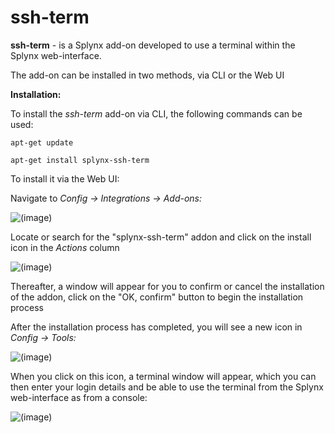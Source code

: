 **ssh-term**
========
**ssh-term** - is a Splynx add-on developed to use a terminal within the Splynx web-interface.

The add-on can be installed in two methods, via CLI or the Web UI

**Installation:**

To install the *ssh-term* add-on via CLI, the following commands can be used:

`apt-get update`

`apt-get install splynx-ssh-term`

To install it via the Web UI:

Navigate to *Config → Integrations → Add-ons:*

![(image)](0.png)

Locate or search for the "splynx-ssh-term" addon and click on the install icon in the *Actions* column

![(image)](1.png)

Thereafter, a window will appear for you to confirm or cancel the installation of the addon, click on the "OK, confirm" button to begin the installation process

After the installation process has completed, you will see a new icon in *Config → Tools:*

![(image)](3.png)

When you click on this icon, a terminal window will appear, which you can then enter your login details and be able to use the terminal from the Splynx web-interface as from a console:

![(image)](5.png)

